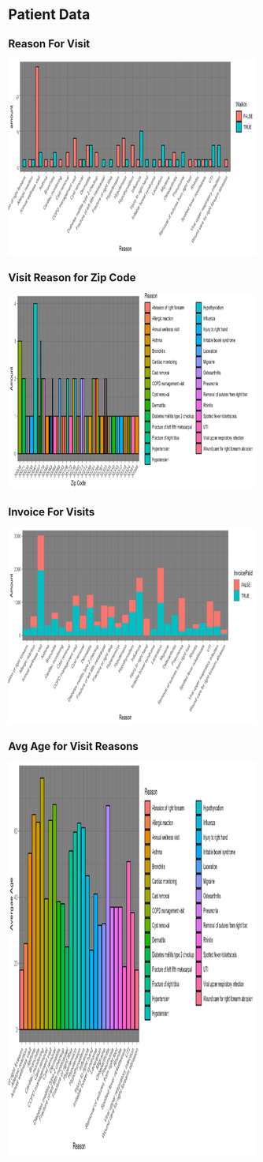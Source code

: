 # Patient Data

## Reason For Visit

<img src="images/ReasonForVisit.png" height = 400, width = 800>

## Visit Reason for Zip Code

<img src="images/VisitBasedonZipCode.png" height = 400, width = 800>

## Invoice For Visits

<img src="images/InvoiceForVisit.png" height = 400, width = 800>

## Avg Age for Visit Reasons

<img src="images/AvgAgeForPatients.png" height = 800, width = 1200>